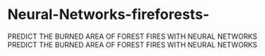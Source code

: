 # Neural-Networks-fireforests-
PREDICT THE BURNED AREA OF FOREST FIRES WITH NEURAL NETWORKS
PREDICT THE BURNED AREA OF FOREST FIRES WITH NEURAL NETWORKS

